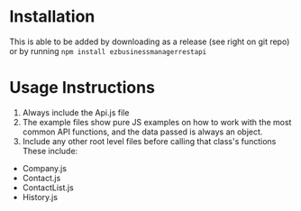 # Installation
This is able to be added by downloading as a release (see right on git repo) or by running 
`npm install ezbusinessmanagerrestapi`

# Usage Instructions

1. Always include the Api.js file
3. The example files show pure JS examples on how to work with the most common API functions, and the data passed is always an object.
2. Include any other root level files before calling that class's functions These include:

- Company.js
- Contact.js
- ContactList.js
- History.js